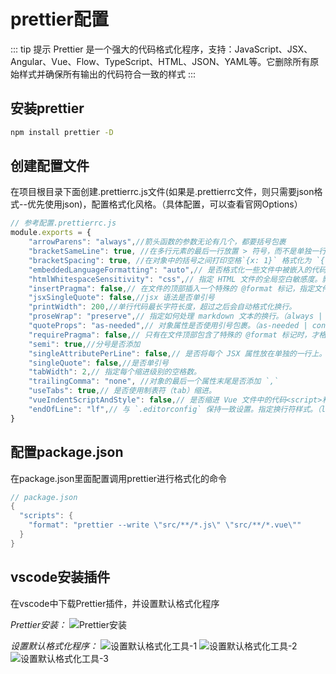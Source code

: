 # prettier配置

::: tip 提示
Prettier 是一个强大的代码格式化程序，支持：JavaScript、JSX、Angular、Vue、Flow、TypeScript、HTML、JSON、YAML等。它删除所有原始样式并确保所有输出的代码符合一致的样式
:::

## 安装prettier

``` bash
npm install prettier -D
```

## 创建配置文件

在项目根目录下面创建.prettierrc.js文件(如果是.prettierrc文件，则只需要json格式--优先使用json)，配置格式化风格。（具体配置，可以查看官网Options）

``` js
// 参考配置.prettierrc.js
module.exports = {
    "arrowParens": "always",//箭头函数的参数无论有几个，都要括号包裹
    "bracketSameLine": true, //在多行元素的最后一行放置 > 符号，而不是单独一行
    "bracketSpacing": true, //在对象中的括号之间打印空格`{x: 1}` 格式化为 `{ x: 1 }`
    "embeddedLanguageFormatting": "auto",// 是否格式化一些文件中被嵌入的代码片段的风格，如果插件可以识别。
    "htmlWhitespaceSensitivity": "css",// 指定 HTML 文件的全局空白敏感度。影响空白字符是否影响布局。
    "insertPragma": false,// 在文件的顶部插入一个特殊的 @format 标记，指定文件格式需要被 Prettier 格式化。
    "jsxSingleQuote": false,//jsx 语法是否单引号
    "printWidth": 200,//单行代码最长字符长度，超过之后会自动格式化换行。
    "proseWrap": "preserve",// 指定如何处理 markdown 文本的换行。（always | never | preserve）
    "quoteProps": "as-needed",// 对象属性是否使用引号包裹。（as-needed | consistent | preserve）
    "requirePragma": false,// 只有在文件顶部包含了特殊的 @format 标记时，才格式化文件。
    "semi": true,//分号是否添加
    "singleAttributePerLine": false,// 是否将每个 JSX 属性放在单独的一行上。
    "singleQuote": false,//是否单引号
    "tabWidth": 2,// 指定每个缩进级别的空格数。
    "trailingComma": "none", //对象的最后一个属性末尾是否添加 `,`   
    "useTabs": true,// 是否使用制表符（tab）缩进。
    "vueIndentScriptAndStyle": false,// 是否缩进 Vue 文件中的代码<script>和<style>标签
    "endOfLine": "lf",// 与 `.editorconfig` 保持一致设置。指定换行符样式。（lf | crlf | cr | auto）
}

```

## 配置package.json

在package.json里面配置调用prettier进行格式化的命令

``` swift
// package.json
{
  "scripts": {
    "format": "prettier --write \"src/**/*.js\" \"src/**/*.vue\""
  }
}
```

## vscode安装插件

在vscode中下载Prettier插件，并设置默认格式化程序

*Prettier安装：*
![Prettier安装](/format/prettier.png)

*设置默认格式化程序：*
![设置默认格式化工具-1](/format/prettier-set-1.png)
![设置默认格式化工具-2](/format/prettier-set-2.png)
![设置默认格式化工具-3](/format/prettier-set-3.png)

